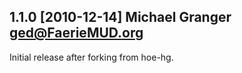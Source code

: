 
## 1.1.0 [2010-12-14] Michael Granger <ged@FaerieMUD.org>

Initial release after forking from hoe-hg.

